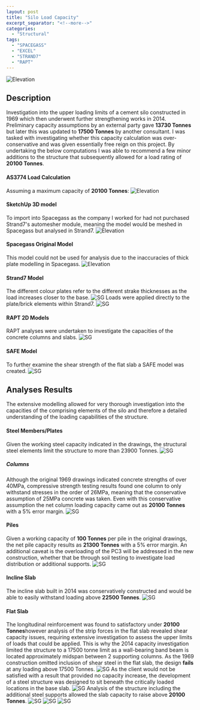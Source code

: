 ```yaml
---
layout: post
title: "Silo Load Capacity"
excerpt_separator: "<!--more-->"
categories: 
  - "Structural"
tags:
  - "SPACEGASS"
  - "EXCEL"
  - "STRAND7"
  - "RAPT"
---
```


![Elevation](/assets/struct/SILO/SILO-1.jpg)
<!--more-->
## Description
Investigation into the upper loading limits of a cement silo constructed in 1969 which then underwent further strengthening works in 2014. 
Preliminary capacity assumptions by an external party gave **13730 Tonnes** but later this was updated to **17500 Tonnes** by another consultant. 
I was tasked with investigating whether this capacity calculation was over-conservative and was given essentially free reign on this project. By undertaking the below computations I was able to recommend a few minor additions to the structure that subsequently allowed for a load rating of **20100 Tonnes**.

#### AS3774 Load Calculation
Assuming a maximum capacity of **20100 Tonnes**:
![Elevation](/assets/struct/SILO/SILO-2.jpg)

#### SketchUp 3D model
To import into Spacegass as the company I worked for had not purchased Strand7's automesher module, meaning the model would be meshed in Spacegass but analysed in Strand7.
![Elevation](/assets/struct/SILO/SILO-3.jpg)

#### Spacegass Original Model
This model could not be used for analysis due to the inaccuracies of thick plate modelling in Spacegass.
![Elevation](/assets/struct/SILO/SILO-4.jpg)

#### Strand7 Model
The different colour plates refer to the different strake thicknesses as the load increases closer to the base.
![SG](/assets/struct/SILO/SILO-5.jpg)
Loads were applied directly to the plate/brick elements within Strand7.
![SG](/assets/struct/SILO/SILO-5.1.jpg)

#### RAPT 2D Models
RAPT analyses were undertaken to investigate the capacities of the concrete columns and slabs.
![SG](/assets/struct/SILO/SILO-7.jpg)

#### SAFE Model
To further examine the shear strength of the flat slab a SAFE model was created. 
![SG](/assets/struct/SILO/SILO-6.jpg)

## Analyses Results
The extensive modelling allowed for very thorough investigation into the capacities of the comprising elements of the silo and therefore a detailed understanding of the loading capabilities of the structure.

#### Steel Members/Plates
Given the working steel capacity indicated in the drawings, the structural steel elements limit the structure to more than 23900 Tonnes. 
![SG](/assets/struct/SILO/SILO-8.jpg)

##### Columns
Although the original 1969 drawings indicated concrete strengths of over 40MPa, compressive strength testing results found one column to only withstand stresses in the order of 26MPa, meaning that the conservative assumption of 25MPa concrete was taken. Even with this conservative assumption the net column loading capacity came out as **20100 Tonnes** with a 5% error margin. 
![SG](/assets/struct/SILO/SILO-9.jpg)

#### Piles
Given a working capacity of **100 Tonnes** per pile in the original drawings, the net pile capacity results as **21300 Tonnes** with a 5% error margin. An additional caveat is the overloading of the PC3 will be addressed in the new construction, whether that be through soil testing to investigate load distribution or additional supports.
![SG](/assets/struct/SILO/SILO-10.jpg)

#### Incline Slab
The incline slab built in 2014 was conservatively constructed and would be able to easily withstand loading above **22500 Tonnes**.
![SG](/assets/struct/SILO/SILO-11.jpg)

#### Flat Slab
The longitudinal reinforcement was found to satisfactory under **20100 Tonnes**however analysis of the strip forces in the flat slab revealed shear capacity issues, requiring extensive investigation to assess the upper limits of loads that could be applied. This is why the 2014 capacity investigation limited the structure to a 17500 tonne limit as a wall-bearing band beam is located approximately midspan between 2 supporting columns. As the 1969 construction omitted inclusion of shear steel in the flat slab, the design **fails** at any loading above 17500 Tonnes.
![SG](/assets/struct/SILO/SILO-12.jpg)
As the client would not be satisfied with a result that provided no capacity increase, the development of a steel structure was designed to sit beneath the critically loaded locations in the base slab.
![SG](/assets/struct/SILO/SILO-13.jpg)
Analysis of the structure including the additional steel supports allowed the slab capacity to raise above **20100 Tonnes**.
![SG](/assets/struct/SILO/SILO-15.jpg)
![SG](/assets/struct/SILO/SILO-14.jpg)
![SG](/assets/struct/SILO/SILO-16.jpg)
